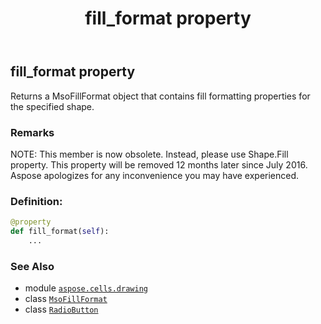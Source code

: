 ﻿---
title: fill_format property
second_title: Aspose.Cells for Python via .NET API References
description: 
type: docs
weight: 360
url: /aspose.cells.drawing/radiobutton/fill_format/
is_root: false
---

## fill_format property


Returns a MsoFillFormat object that contains fill formatting properties for the specified shape.

### Remarks 


NOTE: This member is now obsolete. Instead, 
please use Shape.Fill property. 
This property will be removed 12 months later since July 2016. 
Aspose apologizes for any inconvenience you may have experienced.
### Definition:
```python
@property
def fill_format(self):
    ...
```

### See Also
* module [`aspose.cells.drawing`](../../)
* class [`MsoFillFormat`](/cells/python-net/aspose.cells.drawing/msofillformat)
* class [`RadioButton`](/cells/python-net/aspose.cells.drawing/radiobutton)
